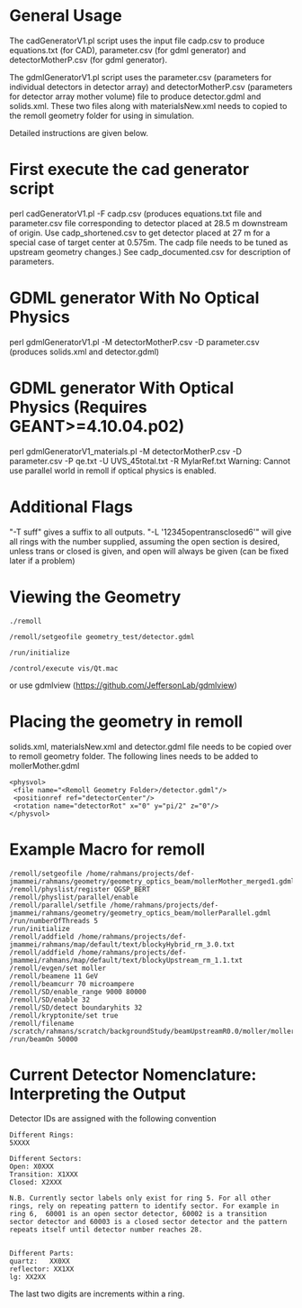 # General Usage

The cadGeneratorV1.pl script uses the input file cadp.csv to produce equations.txt (for CAD), parameter.csv (for gdml generator) and detectorMotherP.csv (for gdml generator).

The gdmlGeneratorV1.pl script uses the parameter.csv (parameters for individual detectors in detector array) and detectorMotherP.csv (parameters for detector array mother volume) file to produce detector.gdml and solids.xml. These two files along with materialsNew.xml needs to copied to the remoll geometry folder for using in simulation.

Detailed instructions are given below.


# First execute the cad generator script

perl cadGeneratorV1.pl -F cadp.csv 
(produces equations.txt file and parameter.csv file corresponding to detector placed at 28.5 m downstream of origin.
Use cadp_shortened.csv to get detector placed at 27 m for a special case of target center at 0.575m. The cadp file needs to be tuned as upstream geometry changes.)
See cadp_documented.csv for description of parameters.

# GDML generator With No Optical Physics
perl gdmlGeneratorV1.pl -M detectorMotherP.csv -D parameter.csv
(produces solids.xml and detector.gdml)


# GDML generator With Optical Physics (Requires GEANT>=4.10.04.p02)
perl gdmlGeneratorV1_materials.pl -M detectorMotherP.csv -D parameter.csv -P qe.txt -U UVS_45total.txt -R MylarRef.txt
Warning: Cannot use parallel world in remoll if optical physics is enabled.

# Additional Flags
"-T suff" gives a suffix to all outputs.
"-L '12345opentransclosed6'" will give all rings with the number supplied, assuming the open section is desired, unless trans or closed is given, and open will always be given (can be fixed later if a problem)


# Viewing the Geometry

```
./remoll

/remoll/setgeofile geometry_test/detector.gdml

/run/initialize

/control/execute vis/Qt.mac
```

or use gdmlview (https://github.com/JeffersonLab/gdmlview)


# Placing the geometry in remoll

solids.xml, materialsNew.xml and detector.gdml file needs to be copied over to remoll geometry folder. The following lines needs to be added to mollerMother.gdml
 ```
 <physvol>
  <file name="<Remoll Geometry Folder>/detector.gdml"/>
  <positionref ref="detectorCenter"/>
  <rotation name="detectorRot" x="0" y="pi/2" z="0"/>
 </physvol>
 ```

# Example Macro for remoll
```
/remoll/setgeofile /home/rahmans/projects/def-jmammei/rahmans/geometry/geometry_optics_beam/mollerMother_merged1.gdml
/remoll/physlist/register QGSP_BERT
/remoll/physlist/parallel/enable
/remoll/parallel/setfile /home/rahmans/projects/def-jmammei/rahmans/geometry/geometry_optics_beam/mollerParallel.gdml
/run/numberOfThreads 5
/run/initialize
/remoll/addfield /home/rahmans/projects/def-jmammei/rahmans/map/default/text/blockyHybrid_rm_3.0.txt
/remoll/addfield /home/rahmans/projects/def-jmammei/rahmans/map/default/text/blockyUpstream_rm_1.1.txt
/remoll/evgen/set moller
/remoll/beamene 11 GeV
/remoll/beamcurr 70 microampere
/remoll/SD/enable_range 9000 80000
/remoll/SD/enable 32
/remoll/SD/detect boundaryhits 32
/remoll/kryptonite/set true
/remoll/filename /scratch/rahmans/scratch/backgroundStudy/beamUpstreamR0.0/moller/moller_1.root
/run/beamOn 50000
```               


# Current Detector Nomenclature: Interpreting the Output 
Detector IDs are assigned with the following convention
```
Different Rings:
5XXXX

Different Sectors:
Open: X0XXX
Transition: X1XXX
Closed: X2XXX

N.B. Currently sector labels only exist for ring 5. For all other rings, rely on repeating pattern to identify sector. For example in ring 6,  60001 is an open sector detector, 60002 is a transition sector detector and 60003 is a closed sector detector and the pattern repeats itself until detector number reaches 28.


Different Parts:
quartz:   XX0XX  
reflector: XX1XX 
lg: XX2XX
```
The last two digits are increments within a ring.


